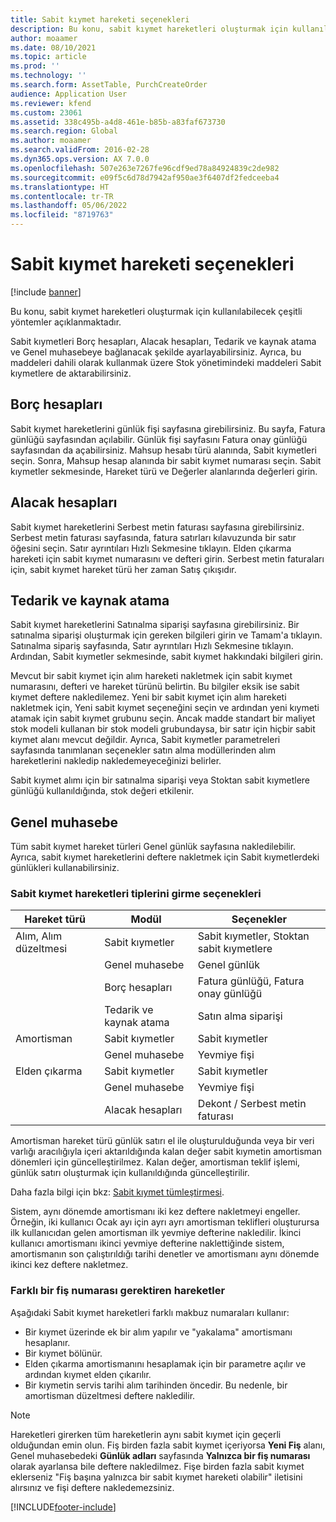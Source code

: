 ```yaml
---
title: Sabit kıymet hareketi seçenekleri
description: Bu konu, sabit kıymet hareketleri oluşturmak için kullanılabilecek çeşitli yöntemler açıklanmaktadır.
author: moaamer
ms.date: 08/10/2021
ms.topic: article
ms.prod: ''
ms.technology: ''
ms.search.form: AssetTable, PurchCreateOrder
audience: Application User
ms.reviewer: kfend
ms.custom: 23061
ms.assetid: 338c495b-a4d8-461e-b85b-a83faf673730
ms.search.region: Global
ms.author: moaamer
ms.search.validFrom: 2016-02-28
ms.dyn365.ops.version: AX 7.0.0
ms.openlocfilehash: 507e263e7267fe96cdf9ed78a84924839c2de982
ms.sourcegitcommit: e09f5c6d78d7942af950ae3f6407df2fedceeba4
ms.translationtype: HT
ms.contentlocale: tr-TR
ms.lasthandoff: 05/06/2022
ms.locfileid: "8719763"
---
```

# <a name="fixed-asset-transaction-options"></a>Sabit kıymet hareketi seçenekleri

[!include [banner](../includes/banner.md)]

Bu konu, sabit kıymet hareketleri oluşturmak için kullanılabilecek çeşitli yöntemler açıklanmaktadır.

Sabit kıymetleri Borç hesapları, Alacak hesapları, Tedarik ve kaynak atama ve Genel muhasebeye bağlanacak şekilde ayarlayabilirsiniz. Ayrıca, bu maddeleri dahili olarak kullanmak üzere Stok yönetimindeki maddeleri Sabit kıymetlere de aktarabilirsiniz.

## <a name="accounts-payable"></a>Borç hesapları
Sabit kıymet hareketlerini günlük fişi sayfasına girebilirsiniz. Bu sayfa, Fatura günlüğü sayfasından açılabilir. Günlük fişi sayfasını Fatura onay günlüğü sayfasından da açabilirsiniz. Mahsup hesabı türü alanında, Sabit kıymetleri seçin. Sonra, Mahsup hesap alanında bir sabit kıymet numarası seçin. Sabit kıymetler sekmesinde, Hareket türü ve Değerler alanlarında değerleri girin.

## <a name="accounts-receivable"></a>Alacak hesapları
Sabit kıymet hareketlerini Serbest metin faturası sayfasına girebilirsiniz.  Serbest metin faturası sayfasında, fatura satırları kılavuzunda bir satır öğesini seçin. Satır ayrıntıları Hızlı Sekmesine tıklayın. Elden çıkarma hareketi için sabit kıymet numarasını ve defteri girin. Serbest metin faturaları için, sabit kıymet hareket türü her zaman Satış çıkışıdır.

## <a name="procurement-and-sourcing"></a>Tedarik ve kaynak atama
Sabit kıymet hareketlerini Satınalma siparişi sayfasına girebilirsiniz. Bir satınalma siparişi oluşturmak için gereken bilgileri girin ve Tamam'a tıklayın. Satınalma sipariş sayfasında, Satır ayrıntıları Hızlı Sekmesine tıklayın. Ardından, Sabit kıymetler sekmesinde, sabit kıymet hakkındaki bilgileri girin. 

Mevcut bir sabit kıymet için alım hareketi nakletmek için sabit kıymet numarasını, defteri ve hareket türünü belirtin. Bu bilgiler eksik ise sabit kıymet deftere nakledilemez. Yeni bir sabit kıymet için alım hareketi nakletmek için, Yeni sabit kıymet seçeneğini seçin ve ardından yeni kıymeti atamak için sabit kıymet grubunu seçin. Ancak madde standart bir maliyet stok modeli kullanan bir stok modeli grubundaysa, bir satır için hiçbir sabit kıymet alanı mevcut değildir. Ayrıca, Sabit kıymetler parametreleri sayfasında tanımlanan seçenekler satın alma modüllerinden alım hareketlerini nakledip nakledemeyeceğinizi belirler. 

Sabit kıymet alımı için bir satınalma siparişi veya Stoktan sabit kıymetlere günlüğü kullanıldığında, stok değeri etkilenir.

## <a name="general-ledger"></a>Genel muhasebe
Tüm sabit kıymet hareket türleri Genel günlük sayfasına nakledilebilir. Ayrıca, sabit kıymet hareketlerini deftere nakletmek için Sabit kıymetlerdeki günlükleri kullanabilirsiniz.

### <a name="options-for-entering-fixed-asset-transaction-types"></a>Sabit kıymet hareketleri tiplerini girme seçenekleri


| Hareket türü                    | Modül                   | Seçenekler                                   |
|-------------------------------------|--------------------------|-------------------------------------------|
| Alım, Alım düzeltmesi | Sabit kıymetler             | Sabit kıymetler, Stoktan sabit kıymetlere   |
|                                     | Genel muhasebe           | Genel günlük                           |
|                                     | Borç hesapları         | Fatura günlüğü, Fatura onay günlüğü |
|                                     | Tedarik ve kaynak atama | Satın alma siparişi                            |
| Amortisman                        | Sabit kıymetler             | Sabit kıymetler                              |
|                                     | Genel muhasebe           | Yevmiye fişi                           |
| Elden çıkarma                            | Sabit kıymetler             | Sabit kıymetler                              |
|                                     | Genel muhasebe           | Yevmiye fişi                           |
|                                     | Alacak hesapları      | Dekont / Serbest metin faturası                         |

Amortisman hareket türü günlük satırı el ile oluşturulduğunda veya bir veri varlığı aracılığıyla içeri aktarıldığında kalan değer sabit kıymetin amortisman dönemleri için güncelleştirilmez. Kalan değer, amortisman teklif işlemi, günlük satırı oluşturmak için kullanıldığında güncelleştirilir.

Daha fazla bilgi için bkz: [Sabit kıymet tümleştirmesi](fixed-asset-integration.md).

Sistem, aynı dönemde amortismanı iki kez deftere nakletmeyi engeller. Örneğin, iki kullanıcı Ocak ayı için ayrı ayrı amortisman teklifleri oluşturursa ilk kullanıcıdan gelen amortisman ilk yevmiye defterine nakledilir. İkinci kullanıcı amortismanı ikinci yevmiye defterine naklettiğinde sistem, amortismanın son çalıştırıldığı tarihi denetler ve amortismanı aynı dönemde ikinci kez deftere nakletmez.

### <a name="transactions-that-require-a-different-voucher-number"></a>Farklı bir fiş numarası gerektiren hareketler

Aşağıdaki Sabit kıymet hareketleri farklı makbuz numaraları kullanır:

- Bir kıymet üzerinde ek bir alım yapılır ve "yakalama" amortismanı hesaplanır.
- Bir kıymet bölünür.
- Elden çıkarma amortismanını hesaplamak için bir parametre açılır ve ardından kıymet elden çıkarılır.
- Bir kıymetin servis tarihi alım tarihinden öncedir. Bu nedenle, bir amortisman düzeltmesi deftere nakledilir.

> [!NOTE]
> Hareketleri girerken tüm hareketlerin aynı sabit kıymet için geçerli olduğundan emin olun. Fiş birden fazla sabit kıymet içeriyorsa **Yeni Fiş** alanı, Genel muhasebedeki **Günlük adları** sayfasında **Yalnızca bir fiş numarası** olarak ayarlansa bile deftere nakledilmez. Fişe birden fazla sabit kıymet eklerseniz "Fiş başına yalnızca bir sabit kıymet hareketi olabilir" iletisini alırsınız ve fişi deftere nakledemezsiniz.

[!INCLUDE[footer-include](../../includes/footer-banner.md)]
